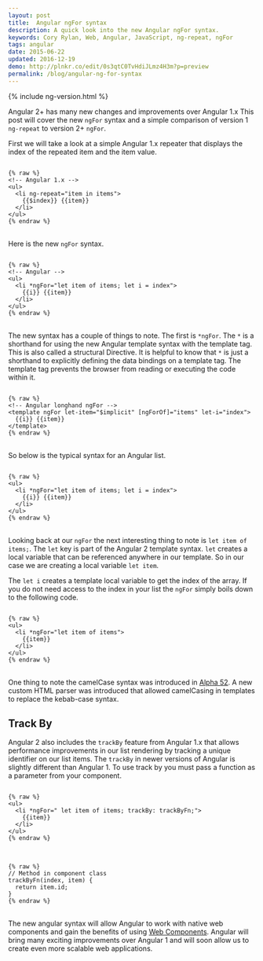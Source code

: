 ```yaml
---
layout: post
title:  Angular ngFor syntax
description: A quick look into the new Angular ngFor syntax.
keywords: Cory Rylan, Web, Angular, JavaScript, ng-repeat, ngFor
tags: angular
date: 2015-06-22
updated: 2016-12-19
demo: http://plnkr.co/edit/0s3qtC0TvHdiJLmz4H3m?p=preview
permalink: /blog/angular-ng-for-syntax
---
```


{% include ng-version.html %}

Angular 2+ has many new changes and improvements over Angular 1.x This post will cover the new `ngFor`
syntax and a simple comparison of version 1 `ng-repeat` to version 2+ `ngFor`.

First we will take a look at a simple Angular 1.x repeater that displays the index of the repeated item and the item value.

<pre class="language-markup">
<code>
{% raw %}
&lt;!-- Angular 1.x --&gt;
&lt;ul&gt;
  &lt;li ng-repeat=&quot;item in items&quot;&gt;
    {{$index}} {{item}}
  &lt;/li&gt;
&lt;/ul&gt;
{% endraw %}
</code>
</pre>

Here is the new `ngFor` syntax.

<pre class="language-markup">
<code>
{% raw %}
&lt;!-- Angular --&gt;
&lt;ul&gt;
  &lt;li *ngFor=&quot;let item of items; let i = index&quot;&gt;
    {{i}} {{item}}
  &lt;/li&gt;
&lt;/ul&gt;
{% endraw %}
</code>
</pre>

The new syntax has a couple of things to note. The first is `*ngFor`. The `*` is a shorthand for
using the new Angular template syntax with the template tag. This is also called a structural Directive.
It is helpful to know that `*` is just a shorthand to explicitly defining the data bindings on a template tag.
The template tag prevents the browser from reading or executing the code within it.

<pre class="language-markup">
<code>
{% raw %}
&lt;!-- Angular longhand ngFor --&gt;
&lt;template ngFor let-item=&quot;$implicit&quot; [ngForOf]=&quot;items&quot; let-i=&quot;index&quot;&gt;
  {{i}} {{item}}
&lt;/template&gt;
{% endraw %}
</code>
</pre>

So below is the typical syntax for an Angular list.

<pre class="language-markup">
<code>
{% raw %}
&lt;ul&gt;
  &lt;li *ngFor=&quot;let item of items; let i = index&quot;&gt;
    {{i}} {{item}}
  &lt;/li&gt;
&lt;/ul&gt;
{% endraw %}
</code>
</pre>

Looking back at our `ngFor` the next interesting thing to note is `let item of items;`. The `let`
key is part of the Angular 2 template syntax. `let` creates a local variable that can be referenced anywhere in our template.
So in our case we are creating a local variable `let item`.

The `let i` creates a template local variable to get the index of the array. If you do not need access to the index in your list
the `ngFor` simply boils down to the following code.

<pre class="language-markup">
<code>
{% raw %}
&lt;ul&gt;
  &lt;li *ngFor=&quot;let item of items&quot;&gt;
    {{item}}
  &lt;/li&gt;
&lt;/ul&gt;
{% endraw %}
</code>
</pre>

One thing to note the camelCase syntax was introduced in <a href="https://github.com/angular/angular/blob/master/modules/angular2/docs/migration/kebab-case.md" target="_blank">Alpha 52</a>.
A new custom HTML parser was introduced that allowed camelCasing in templates to replace the kebab-case syntax.

## Track By
Angular 2 also includes the `trackBy` feature from Angular 1.x that allows performance improvements in our list rendering by tracking a unique identifier
on our list items. The `trackBy` in newer versions of Angular is slightly different than Angular 1. To use track by you must
pass a function as a parameter from your component.

<pre class="language-markup">
<code>
{% raw %}
&lt;ul&gt;
  &lt;li *ngFor=&quot; let item of items; trackBy: trackByFn;&quot;&gt;
    {{item}}
  &lt;/li&gt;
&lt;/ul&gt;
{% endraw %}
</code>
</pre>

<pre class="language-javascript">
<code>
{% raw %}
// Method in component class
trackByFn(index, item) {
  return item.id;
}
{% endraw %}
</code>
</pre>

The new angular syntax will allow Angular to work with native web components and gain the
benefits of using <a href="http://coryrylan.com/blog/introduction-to-web-components">Web Components</a>.
Angular will bring many exciting improvements over Angular 1 and will soon allow us to create even more scalable web applications.